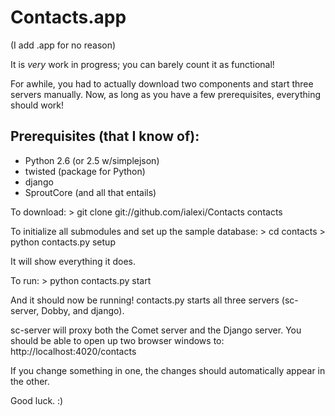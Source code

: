 Contacts.app
============
(I add .app for no reason)

It is _very_ work in progress; you can barely count it as functional!

For awhile, you had to actually download two components and start three servers manually.
Now, as long as you have a few prerequisites, everything should work!

Prerequisites (that I know of):
-------------------------------
* Python 2.6 (or 2.5 w/simplejson)
* twisted (package for Python)
* django
* SproutCore (and all that entails)

To download:
		> git clone git://github.com/ialexi/Contacts contacts

To initialize all submodules and set up the sample database:
		> cd contacts
		> python contacts.py setup

It will show everything it does.

To run:
		> python contacts.py start

And it should now be running! contacts.py starts all three servers (sc-server,
Dobby, and django).

sc-server will proxy both the Comet server and the Django server. 
You should be able to open up two browser windows to:
http://localhost:4020/contacts

If you change something in one, the changes should automatically appear in the other.

Good luck. :)